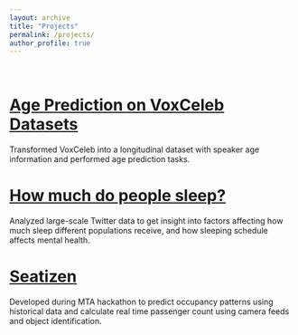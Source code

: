 ```yaml
---
layout: archive
title: "Projects"
permalink: /projects/
author_profile: true
---
```


<br>


<h1><a href="https://github.com/Yinsight/Yinsight.github.io/blob/master/files/age_prediction_section.pdf">Age Prediction on VoxCeleb Datasets</a></h1> 
<p> Transformed VoxCeleb into a longitudinal dataset with speaker age information and performed age prediction tasks. </p>

<h1><a href="http://Yinsight.github.io/files/sleep.pdf" target="_blank">How much do people sleep?</a></h1> 
<p> Analyzed large-scale Twitter data to get insight into factors affecting how much sleep
different populations receive, and how sleeping schedule affects mental health. </p>

<h1><a href="http://Yinsight.github.io/files/Seatizens.pdf" target="_blank">Seatizen</a></h1> 
<p> Developed during MTA hackathon to predict occupancy patterns using historical data
and calculate real time passenger count using camera feeds and object identification. </p>

<!--
<h1><a href="https://github.com/Yinsight/COVID19-Data-Analysis" target="_blank">COVID19 Data Analysis</a></h1> 
<p> Reported number of deaths and number of cases per 1 million population for every
location/country in between a given range of dates to analyze the spread of virus. </p>
-->

<!--
<h1>Seq2Seq Chatbot</h1> 
<p> Created a neural network-based chatbot model from a dataset of movie conversations. </p>
-->

<!--
<h1>Automated Stock Trader</h1> 
<p> Implemented a deep reinforcement learning program to automatically buy and sell stocks in a simulated stock market environment. </p>
-->



